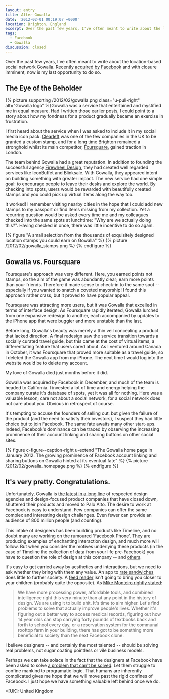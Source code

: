 ```yaml
---
layout: entry
title: After Gowalla
date: '2012-02-01 00:19:07 +0000'
location: Brighton, England
excerpt: Over the past few years, I've often meant to write about the location-based social network Gowalla. Recently acquired by Facebook and with closure imminent, now is my last opportunity to do so.
tags:
  - Facebook
  - Gowalla
discussion: closed
---
```

Over the past few years, I've often meant to write about the location-based social network Gowalla. Recently [acquired by Facebook][1] and with closure imminent, now is my last opportunity to do so.

## The Eye of the Beholder
{% picture supporting /2012/02/gowalla.png class="u-pull-right" alt="Gowalla logo" %}Gowalla was a service that entertained and mystified me in equal measure. Had I written those earlier posts, I could point to a story about how my fondness for a product gradually became an exercise in frustration.

I first heard about the service when I was asked to include it in my social media icon pack. [Clearleft][2] was one of the few companies in the UK to be granted a custom stamp, and for a long time Brighton remained a stronghold whilst its main competitor, [Foursquare][3], gained traction in London.

The team behind Gowalla had a great reputation. In addition to founding the successful agency [Firewheel Design][4], they had created well regarded services like IconBuffet and Blinksale. With Gowalla, they appeared intent on building something with greater impact. The new service had one simple goal: to encourage people to leave their desks and explore the world. By checking into spots, users would be rewarded with beautifully created stamps and you could pick up virtual items along the way too.

It worked! I remember visiting nearby cities in the hope that I could add new stamps to my passport or find items missing from my collection. Yet a recurring question would be asked every time me and my colleagues checked into the same spots at lunchtime: "Why are we actually doing this?". Having checked in once, there was little incentive to do so again.

{% figure "A small selection from the thousands of exquisitely designed location stamps you could earn on Gowalla" %}
{% picture /2012/02/gowalla_stamps.png %}
{% endfigure %}

## Gowalla vs. Foursquare
Foursquare's approach was very different. Here, you earned points not stamps, so the aim of the game was abundantly clear; earn more points than your friends. Therefore it made sense to check-in to the same spot -- especially if you wanted to snatch a coveted mayorship! I found this approach rather crass, but it proved to have popular appeal.

Foursquare was attracting more users, but it was Gowalla that excelled in terms of interface design. As Foursquare rapidly iterated, Gowalla lurched from one expansive redesign to another, each accompanied by updates to the iPhone app that were buggier and more unstable than the last.

Before long, Gowalla's beauty was merely a thin veil concealing a product that lacked direction. A final redesign saw the service transition towards a socially curated travel guide, but this came at the cost of virtual items, a differentiating feature that users cared about. As I ventured around Canada in October, it was Foursquare that proved more suitable as a travel guide, so I deleted the Gowalla app from my iPhone. The next time I would log into the website would be to delete my account.

My love of Gowalla died just months before it did.

Gowalla was acquired by Facebook in December, and much of the team is headed to California. I invested a lot of time and energy helping the company curate it's database of spots, yet it was all for nothing. Here was a valuable lesson; care not about a social network, for a social network does not care about you. Obvious in retrospect of course.

It's tempting to accuse the founders of selling out, but given the failure of the product (and the need to satisfy their investors), I suspect they had little choice but to join Facebook. The same fate awaits many other start-ups. Indeed, Facebook's dominance can be traced by observing the increasing prominence of their account linking and sharing buttons on other social sites.

{% figure c-figure--caption-right u-extend "The Gowalla home page in January 2012. The growing prominence of Facebook account linking and sharing buttons on Gowalla hinted at its eventual fate" %}
{% picture /2012/02/gowalla_homepage.png %}
{% endfigure %}

## It's very pretty. Congratulations.
Unfortunately, Gowalla is [the latest in a long line][5] of respected design agencies and design-focused product companies that have closed down, shuttered their products and moved to Palo Alto. The desire to work at Facebook is easy to understand. Few companies can offer the same complex and interesting design challenges. Even fewer can provide an audience of 800 million people (and counting).

This intake of designers has been building products like Timeline, and no doubt many are working on the rumoured 'Facebook Phone'. They are producing examples of enchanting interaction design, and much more will follow. But when you consider the motives underlying these products (in the case of Timeline the collection of data from your life pre-Facebook) you have to question the role of design at this company -- and [others][6].

It's easy to get carried away by aesthetics and interactions, but we need to ask whether they bring with them any value. An app to [rate sandwiches][7] does little to further society. A [feed reader][8] isn't going to bring you closer to your children (probably quite the opposite). As [Mike Monteiro rightly stated][9]: 

> We have more processing power, affordable tools, and combined intelligence right this very minute than at any point in the history of design. We are using it to build shit. It's time to aim higher. Let's find problems to solve that actually improve people's lives. Whether it's figuring out a better way to access medical records, figuring out how 14 year olds can stop carrying forty pounds of textbooks back and forth to school every day, or a reservation system for the communal rooftop farm in your building, there has got to be something more beneficial to society than the next Facebook clone.

I believe designers -- and certainly the most talented -- should be solving real problems, not sugar coating pointless or vile business models.

Perhaps we can take solace in the fact that the designers at Facebook have been asked to solve [a problem that can't be solved][10]. Let them struggle to confine mankind to programatic logic. That humans are inherently complicated gives me hope that we will move past the rigid confines of Facebook. I just hope we have something valuable left behind once we do.

[1]: http://thenextweb.com/facebook/2011/12/05/gowalla-confirms-its-aquisition-from-facebook-but-says-your-data-doesnt-go/
[2]: http://clearleft.com/
[3]: http://foursquare.com/
[4]: http://firewheeldesign.com/
[5]: /2011/08/change_the_world/
[6]: http://google.com/
[7]: http://oink.com/
[8]: https://www.youtube.com/watch?v=vfCaVzbvmVU
[9]: http://netmagazine.com/features/10-new-year-s-resolutions-designers
[10]: http://blog.pinboard.in/2011/11/the_social_graph_is_neither/

*[UK]: United Kingdom
